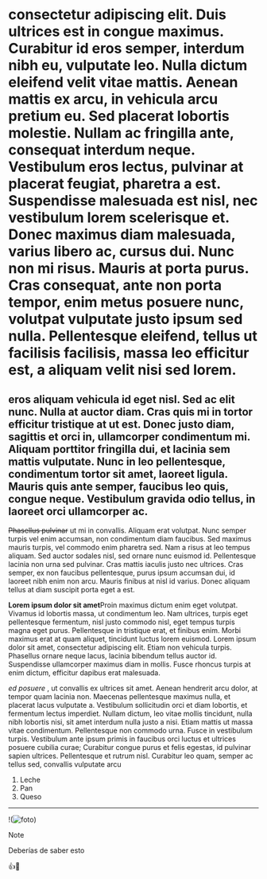 # consectetur adipiscing elit. Duis ultrices est in congue maximus. Curabitur id eros semper, interdum nibh eu, vulputate leo. Nulla dictum eleifend velit vitae mattis. Aenean mattis ex arcu, in vehicula arcu pretium eu. Sed placerat lobortis molestie. Nullam ac fringilla ante, consequat interdum neque. Vestibulum eros lectus, pulvinar at placerat feugiat, pharetra a est. Suspendisse malesuada est nisl, nec vestibulum lorem scelerisque et. Donec maximus diam malesuada, varius libero ac, cursus dui. Nunc non mi risus. Mauris at porta purus. Cras consequat, ante non porta tempor, enim metus posuere nunc, volutpat vulputate justo ipsum sed nulla. Pellentesque eleifend, tellus ut facilisis facilisis, massa leo efficitur est, a aliquam velit nisi sed lorem.

 ## eros aliquam vehicula id eget nisl. Sed ac elit nunc. Nulla at auctor diam. Cras quis mi in tortor efficitur tristique at ut est. Donec justo diam, sagittis et orci in, ullamcorper condimentum mi. Aliquam porttitor fringilla dui, et lacinia sem mattis vulputate. Nunc in leo pellentesque, condimentum tortor sit amet, laoreet ligula. Mauris quis ante semper, faucibus leo quis, congue neque. Vestibulum gravida odio tellus, in laoreet orci ullamcorper ac.

~~Phasellus pulvinar~~ ut mi in convallis. Aliquam erat volutpat. Nunc semper turpis vel enim accumsan, non condimentum diam faucibus. Sed maximus mauris turpis, vel commodo enim pharetra sed. Nam a risus at leo tempus aliquam. Sed auctor sodales nisl, sed ornare nunc euismod id. Pellentesque lacinia non urna sed pulvinar. Cras mattis iaculis justo nec ultrices. Cras semper, ex non faucibus pellentesque, purus ipsum accumsan dui, id laoreet nibh enim non arcu. Mauris finibus at nisl id varius. Donec aliquam tellus at diam suscipit porta eget a est.

 **Lorem ipsum dolor sit amet**Proin maximus dictum enim eget volutpat. Vivamus id lobortis massa, ut condimentum leo. Nam ultrices, turpis eget pellentesque fermentum, nisl justo commodo nisl, eget tempus turpis magna eget purus. Pellentesque in tristique erat, et finibus enim. Morbi maximus erat at quam aliquet, tincidunt luctus lorem euismod. Lorem ipsum dolor sit amet, consectetur adipiscing elit. Etiam non vehicula turpis. Phasellus ornare neque lacus, lacinia bibendum tellus auctor id. Suspendisse ullamcorper maximus diam in mollis. Fusce rhoncus turpis at enim dictum, efficitur dapibus erat malesuada.

*ed posuere* , ut convallis ex ultrices sit amet. Aenean hendrerit arcu dolor, at tempor quam lacinia non. Maecenas pellentesque maximus nulla, et placerat lacus vulputate a. Vestibulum sollicitudin orci et diam lobortis, et fermentum lectus imperdiet. Nullam dictum, leo vitae mollis tincidunt, nulla nibh lobortis nisi, sit amet interdum nulla justo a nisi. Etiam mattis ut massa vitae condimentum. Pellentesque non commodo urna. Fusce in vestibulum turpis. Vestibulum ante ipsum primis in faucibus orci luctus et ultrices posuere cubilia curae; Curabitur congue purus et felis egestas, id pulvinar sapien ultrices. Pellentesque et rutrum nisl. Curabitur leo quam, semper ac tellus sed, convallis vulputate arcu
1. Leche
2. Pan
3. Queso
--- 
!(![foto](https://github.com/user-attachments/assets/d5125256-ee44-4559-9f1b-8e94e360b2d5))
>[!NOTE]
>Deberías de saber esto

👍🤣
